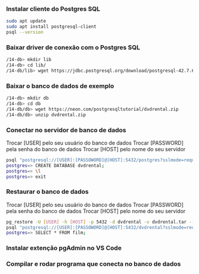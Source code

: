 
### Instalar cliente do Postgres SQL
```bash
sudo apt update
sudo apt install postgresql-client
psql --version
```

### Baixar driver de conexão com o Postgres SQL
```bash
/14-db> mkdir lib
/14-db> cd lib/
/14-db/lib> wget https://jdbc.postgresql.org/download/postgresql-42.7.6.jar
```

### Baixar o banco de dados de exemplo
```bash
/14-db> mkdir db
/14-db> cd db
/14-db/db> wget https://neon.com/postgresqltutorial/dvdrental.zip
/14-db/db> unzip dvdrental.zip
```

### Conectar no servidor de banco de dados

Trocar [USER] pelo seu usuário do banco de dados
Trocar [PASSWORD] pela senha do banco de dados
Trocar [HOST] pelo nome do seu servidor

```bash
psql "postgresql://[USER]:[PASSOWORD]@[HOST]:5432/postgres?sslmode=require"
postgres=> CREATE DATABASE dvdrental;
postgres=> \l
postgres=> exit
```

### Restaurar o banco de dados

Trocar [USER] pelo seu usuário do banco de dados
Trocar [PASSWORD] pela senha do banco de dados
Trocar [HOST] pelo nome do seu servidor

```bash
pg_restore -U [USER] -h [HOST] -p 5432 -d dvdrental -v dvdrental.tar --no-owner --clean --if-exists
psql "postgresql://[USER]:[PASSOWORD]@[HOST]:5432/dvdrental?sslmode=require"
postgres=> SELECT * FROM film;
```

### Instalar extenção pgAdmin no VS Code

### Compilar e rodar programa que conecta no banco de dados
